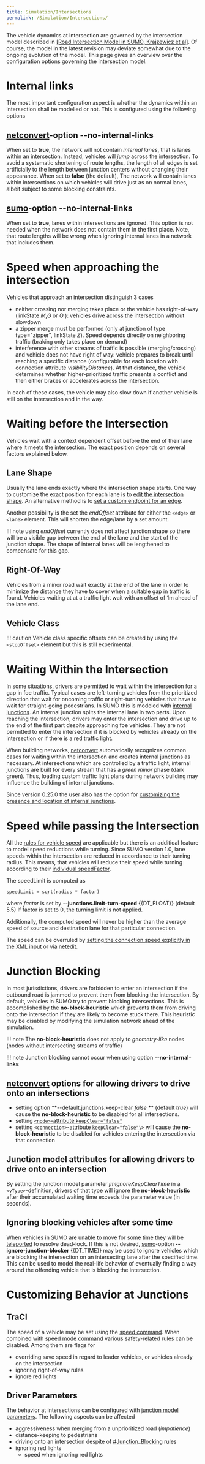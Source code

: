 ```yaml
---
title: Simulation/Intersections
permalink: /Simulation/Intersections/
---
```


The vehicle dynamics at intersection are governed by the intersection
model described in
[\[Road Intersection Model in SUMO, Krajzewicz et al\]](http://elib.dlr.de/93669/1/LNCS_SUMOIntersections.pdf). Of course, the model in
the latest revision may deviate somewhat due to the ongoing evolution of
the model. This page gives an overview over the configuration options
governing the intersection model.

# Internal links

The most important configuration aspect is whether the dynamics within
an intersection shall be modelled or not. This is configured using the
following options

## [netconvert](../netconvert.md)-option **--no-internal-links**

When set to **true**, the network will not contain *internal lanes*,
that is lanes within an intersection. Instead, vehicles will *jump*
across the intersection. To avoid a systematic shortening of route
lengths, the length of all edges is set artificially to the length
between junction centers without changing their appearance. When set to
**false** (the default), The network will contain lanes within
intersections on which vehicles will drive just as on normal lanes,
albeit subject to some blocking constraints.

## [sumo](../sumo.md)-option **--no-internal-links**

When set to **true**, lanes within intersections are ignored. This
option is not needed when the network does not contain them in the first
place. Note, that route lengths will be wrong when ignoring internal
lanes in a network that includes them.

# Speed when approaching the intersection

Vehicles that approach an intersection distinguish 3 cases

- neither crossing nor merging takes place or the vehicle has
  right-of-way (linkState *M*,*G* or *O* ): vehicles drive across the
  intersection without slowdown
- a zipper merge must be performed (only at junction of type
  type="zipper", linkState *Z*). Speed depends directly on neighboring
  traffic (braking only takes place on demand)
- interference with other streams of traffic is possible
  (merging/crossing) and vehicle does not have right of way: vehicle
  prepares to break until reaching a specific distance (configurable
  for each location with connection attribute *visibilityDistance*).
  At that distance, the vehicle determines whether higher-prioritized
  traffic presents a conflict and then either brakes or accelerates
  across the intersection.

In each of these cases, the vehicle may also slow down if another
vehicle is still on the intersection and in the way.

# Waiting before the Intersection

Vehicles wait with a context dependent offset before the end of their
lane where it meets the intersection. The exact position depends on
several factors explained below.

## Lane Shape

Usually the lane ends exactly where the intersection shape starts. One
way to customize the exact position for each lane is to [edit the intersection shape](../netedit.md#junction). An alternative method
is to [set a custom endpoint for an edge](../netedit.md#specifying_the_complete_geometry_of_an_edge_including_endpoints).

Another possibility is the set the *endOffset* attribute for either the `<edge>`
or `<lane>` element. This will shorten the edge/lane by a set amount.

!!! note
    using *endOffset* currently does not affect junction shape so there will be a visible gap between the end of the lane and the start of the junction shape. The shape of internal lanes will be lengthened to compensate for this gap.

## Right-Of-Way

Vehicles from a minor road wait exactly at the end of the lane in order
to minimize the distance they have to cover when a suitable gap in
traffic is found. Vehicles waiting at at a traffic light wait with an
offset of 1m ahead of the lane end.

## Vehicle Class

!!! caution
    Vehicle class specific offsets can be created by using the `<stopOffset>` element but this is still experimental.

# Waiting Within the Intersection

In some situations, drivers are permitted to wait within the
intersection for a gap in foe traffic. Typical cases are left-turning
vehicles from the prioritized direction that wait for oncoming traffic
or right-turning vehicles that have to wait for straight-going
pedestrians. In SUMO this is modeled with [internal junctions](../Networks/SUMO_Road_Networks.md#internal_junctions).
An internal junction splits the internal lane in two parts. Upon
reaching the intersection, drivers may enter the intersection and drive
up to the end of the first part despite approaching foe vehicles. They
are not permitted to enter the intersection if it is blocked by vehicles
already on the intersection or if there is a red traffic light.

When building networks, [netconvert](../netconvert.md)
automatically recognizes common cases for waiting within the
intersection and creates internal junctions as necessary. At
intersections which are controlled by a traffic light, internal
junctions are built for every stream that has a *green minor* phase
(dark green). Thus, loading custom traffic light plans during network
building may influence the building of internal junctions.

Since version 0.25.0 the user also has the option for [customizing the presence and location of internal junctions](../Networks/PlainXML.md#explicitly_setting_which_edge_lane_is_connected_to_which).

# Speed while passing the Intersection

All the [rules for vehicle speed](VehicleSpeed.md)
are applicable but there is an additioal feature to model speed
reductions while turning. Since SUMO version 1.0, lane speeds within the
intersection are reduced in accordance to their turning radius. This
means, that vehicles will reduce their speed while turning according to
their [individual speedFactor](VehicleSpeed.md#edge.2flane_speed_and_speedfactor).

The speedLimit is computed as

```
speedLimit = sqrt(radius * factor)
```

where *factor* is set by **--junctions.limit-turn-speed** {{DT_FLOAT}} (default 5.5) If factor is set to 0, the
turning limit is not applied.

Additionally, the computed speed will never be higher than the average
speed of source and destination lane for that particular connection.

The speed can be overruled by [setting the connection speed explicitly in the XML input](../Networks/PlainXML.md#explicitly_setting_which_edge_lane_is_connected_to_which)
or via [netedit](../netedit.md#inspect).

# Junction Blocking

In most jurisdictions, drivers are forbidden to enter an intersection if
the outbound road is jammed to prevent them from blocking the
intersection. By default, vehicles in SUMO try to prevent blocking
intersections. This is accomplished by the **no-block-heuristic** which
prevents them from driving onto the intersection if they are likely to
become stuck there. This heuristic may be disabled by modifying the
simulation network ahead of the simulation.

!!! note
    The **no-block-heuristic** does not apply to *geometry-like* nodes (nodes without intersecting streams of traffic)

!!! note
    Junction blocking cannot occur when using option **--no-internal-links**

## [netconvert](../netconvert.md) options for allowing drivers to drive onto an intersections

- setting option **--default.junctions.keep-clear *false* ** (default *true*) will cause the
  **no-block-heuristic** to be disabled for all intersections.
- setting [`<node>`-attribute `keepClear="false"`](../Networks/PlainXML.md#node_descriptions)
- setting [`<connection>`-attribute `keepClear="false"\>`](../Networks/PlainXML.md#connection_descriptions)
    will cause the **no-block-heuristic** to be disabled for vehicles
  entering the intersection via that connection

## Junction model attributes for allowing drivers to drive onto an intersection

By setting the junction model parameter *jmIgnoreKeepClearTime* in a
`<vType>`-definition, drivers of that type will ignore the **no-block-heuristic**
after their accumulated waiting time exceeds the parameter value (in
seconds).

## Ignoring blocking vehicles after some time

When vehicles in SUMO are unable to move for some time they will be
[teleported](../Simulation/Why_Vehicles_are_teleporting.md#waiting_too_long.2c_aka_grid-locks)
to resolve dead-lock. If this is not desired,
[sumo](../sumo.md)-option **--ignore-junction-blocker** {{DT_TIME}} may be used to ignore vehicles which are
blocking the intersection on an intersecting lane after the specified
time. This can be used to model the real-life behavior of eventually
finding a way around the offending vehicle that is blocking the
intersection.

# Customizing Behavior at Junctions

## TraCI

The speed of a vehicle may be set using the [speed command](../TraCI/Change_Vehicle_State.md#command_0xc4:_change_vehicle_state).
When combined with [speed mode command](../TraCI/Change_Vehicle_State.md#speed_mode_.280xb3.29)
various safety-related rules can be disabled. Among them are flags for

- overriding save speed in regard to leader vehicles, or vehicles already on the intersection
- ignoring right-of-way rules
- ignore red lights

## Driver Parameters

The behavior at intersections can be configured with [junction model parameters](../Definition_of_Vehicles,_Vehicle_Types,_and_Routes.md#junction_model_parameters).
The following aspects can be affected

- aggressiveness when merging from a unprioritized road (*impatience*)
- distance-keeping to pedestrians
- driving onto an intersection despite of
[\#Junction_Blocking](#junction_blocking) rules
- ignoring red lights
  - speed when ignoring red lights